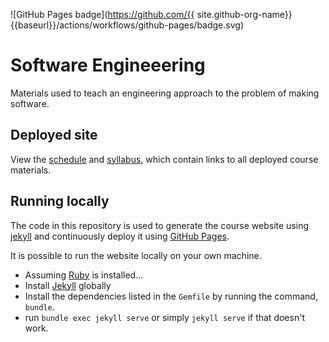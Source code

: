 ![GitHub Pages badge](https://github.com/{{ site.github-org-name}}{{baseurl}}/actions/workflows/github-pages/badge.svg)

# Software Engineeering

Materials used to teach an engineering approach to the problem of making software.

## Deployed site

View the [schedule](https://nyu-software-engineering.github.io/course-materials/) and [syllabus](https://nyu-software-engineering.github.io/course-materials/syllabus), which contain links to all deployed course materials.

## Running locally

The code in this repository is used to generate the course website using [jekyll](https://jekyllrb.com/) and continuously deploy it using [GitHub Pages](https://pages.github.com).

It is possible to run the website locally on your own machine.

- Assuming [Ruby](https://www.ruby-lang.org/en/documentation/installation/) is installed...
- Install [Jekyll](https://jekyllrb.com/) globally
- Install the dependencies listed in the `Gemfile` by running the command, `bundle`.
- run `bundle exec jekyll serve` or simply `jekyll serve` if that doesn't work.
